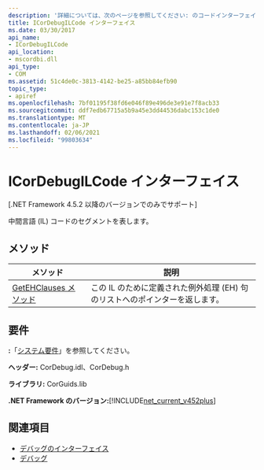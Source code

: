 ```yaml
---
description: '詳細については、次のページを参照してください: のコードインターフェイス'
title: ICorDebugILCode インターフェイス
ms.date: 03/30/2017
api_name:
- ICorDebugILCode
api_location:
- mscordbi.dll
api_type:
- COM
ms.assetid: 51c4de0c-3813-4142-be25-a85bb84efb90
topic_type:
- apiref
ms.openlocfilehash: 7bf01195f38fd6e046f89e496de3e91e7f8acb33
ms.sourcegitcommit: ddf7edb67715a5b9a45e3dd44536dabc153c1de0
ms.translationtype: MT
ms.contentlocale: ja-JP
ms.lasthandoff: 02/06/2021
ms.locfileid: "99803634"
---
```

# <a name="icordebugilcode-interface"></a>ICorDebugILCode インターフェイス

[.NET Framework 4.5.2 以降のバージョンでのみでサポート]  
  
 中間言語 (IL) コードのセグメントを表します。  
  
## <a name="methods"></a>メソッド  
  
|メソッド|説明|  
|------------|-----------------|  
|[GetEHClauses メソッド](icordebugilcode-getehclauses-method.md)|この IL のために定義された例外処理 (EH) 句のリストへのポインターを返します。|  
  
## <a name="requirements"></a>要件  

 **:**「[システム要件](../../get-started/system-requirements.md)」を参照してください。  
  
 **ヘッダー:** CorDebug.idl、CorDebug.h  
  
 **ライブラリ:** CorGuids.lib  
  
 **.NET Framework のバージョン:**[!INCLUDE[net_current_v452plus](../../../../includes/net-current-v452plus-md.md)]  
  
## <a name="see-also"></a>関連項目

- [デバッグのインターフェイス](debugging-interfaces.md)
- [デバッグ](index.md)
